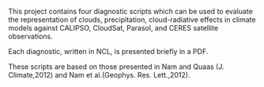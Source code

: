 This project contains four diagnostic scripts which can be used to evaluate the representation of clouds, precipitation, cloud-radiative effects in climate models against CALIPSO, CloudSat, Parasol, and CERES satellite observations.

Each diagnostic, written in NCL, is presented briefly in a PDF.

These scripts are based on those presented in Nam and Quaas (J. Climate,2012) and Nam et al.(Geophys. Res. Lett.,2012).